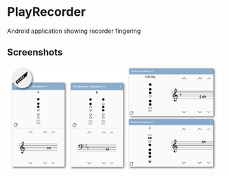 # PlayRecorder
Android application showing recorder fingering


## Screenshots

![feature_graphics](fastlane/metadata/android/en-US/images/featureGraphic.png "Feature graphics")
